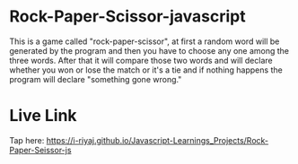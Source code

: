 # Rock-Paper-Scissor-javascript
This is a game called "rock-paper-scissor", at first a random word will be generated by the program and then  you have to choose any one among the three words. After that it will compare those two words and will declare whether you won or lose the match or it's a tie and if nothing happens the program will declare "something gone wrong."

# Live Link
Tap here: https://i-riyaj.github.io/Javascript-Learnings_Projects/Rock-Paper-Seissor-js
